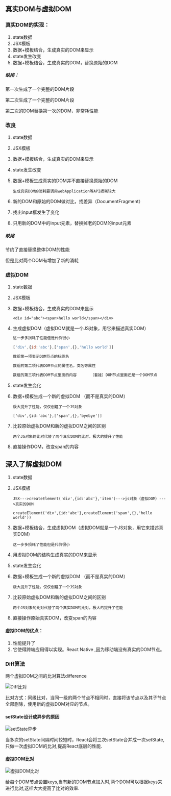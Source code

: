 ## 真实DOM与虚拟DOM

### 真实DOM的实现：

1. state数据
2. JSX模板
3. 数据+模板结合，生成真实的DOM来显示
4. state发生改变
5. 数据+模板结合，生成真实的DOM，替换原始的DOM

##### 缺陷：

第一次生成了一个完整的DOM片段

第二次生成了一个完整的DOM片段

第二次的DOM替换第一次的DOM，非常耗性能



### 改良

1. state数据

2. JSX模板

3. 数据+模板结合，生成真实的DOM来显示

4. state发生改变

5. 数据+模板生成真实的DOM并不直接替换原始的DOM

   `生成真实DOM的消耗要调用webApplication等API损耗较大`

6. 新的DOM和原始的DOM做对比，找差异（DocumentFragment）

7. 找出input框发生了变化

8. 只用新的DOM中的input元素，替换掉老的DOM的input元素

##### 缺陷

节约了直接替换整体DOM的性能

但是比对两个DOM有增加了新的消耗



### 虚拟DOM

1. state数据

2. JSX模板

3. 数据+模板结合，生成真实的DOM来显示

   `<div id="abc"><span>hello world</span></div>`

4. 生成虚拟DOM（虚拟DOM就是一个JS对象，用它来描述真实DOM）

   ```javascript
   这一步多损耗了性能但是代价很小
   
   ['div',{id:'abc'},['span',{},'hello world']]
   
   数组第一项表示DOM节点的标签名
   
   数组的第二项代表DOM节点的属性名，类名等属性
   
   数组的第三项代表DOM节点里面的内容      （套娃）DOM节点里面还是一个DOM节点
   ```

5. state发生变化

6. 数据+模板生成一个新的虚拟DOM （而不是真实的DOM）

   `极大提升了性能，仅仅创建了一个JS对象`

   `['div',{id:'abc'},['span',{},'byebye']]`

7. 比较原始虚拟DOM和新的虚拟DOM之间的区别

   `两个JS对象的比对代替了两个真实DOM的比对，极大的提升了性能`

8. 直接操作DOM，改变span的内容





## 深入了解虚拟DOM

1. state数据

2. JSX模板

   `JSX--->createElement('div',{id:'abc'},'item')--->js对象（虚拟DOM）--->真实的DOM`

   `createElement('div',{id:'abc'},createElement('span',{},'hello world'))`

3. 数据+模板结合，生成虚拟DOM（虚拟DOM就是一个JS对象，用它来描述真实DOM）

   `这一步多损耗了性能但是代价很小`

4. 用虚拟DOM的结构生成真实的DOM来显示

5. state发生变化

6. 数据+模板生成一个新的虚拟DOM （而不是真实的DOM）

   `极大提升了性能，仅仅创建了一个JS对象`

7. 比较原始虚拟DOM和新的虚拟DOM之间的区别

   `两个JS对象的比对代替了两个真实DOM的比对，极大的提升了性能`

8. 直接操作原始真实DOM，改变span的内容

#### 虚拟DOM的优点：

1. 性能提升了
2. 它使得跨端应用得以实现。React Native ,因为移动端没有真实的DOM节点。



### Diff算法

两个虚拟DOM之间的比对算法difference

![Diff比对](C:\Users\lenovo\Desktop\文档\React学习笔记\Diff比对.png)

比对方式：同级比对，当同一级的两个节点不相同时，直接将该节点以及其子节点全部删除，使用新的虚拟DOM对应的节点。

#### setState设计成异步的原因

![setState异步](C:\Users\lenovo\Desktop\文档\React学习笔记\setState异步.png)

当多次的setState间隔时间较短时，React会将三次setState合并成一次setState,只做一次虚拟DOM的比对,提高React底层的性能.

#### 虚拟DOM比对

![虚拟DOM比对](C:\Users\lenovo\Desktop\文档\React学习笔记\虚拟DOM比对.png)

给每个DOM节点设置keys,当有新的DOM节点加入时,两个DOM可以根据keys来进行比对,这样大大提高了比对的效率.